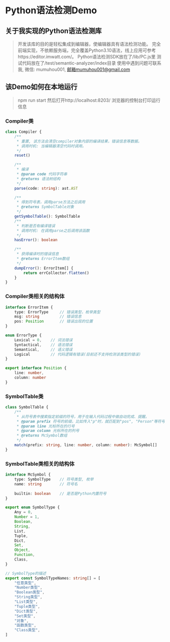 # Python语法检测Demo

## 关于我实现的Python语法检测库
> 开发该库的目的是轻松集成到编辑器，使编辑器具有语法检测功能。
> 完全前端实现，不依赖服务端，完全覆盖Python3.10语法，线上应用可参考https://editor.imwatt.com/。
> Python语法检测SDK放在了/lib/PC.js里
> 测试代码放在了/test/semantic-analyzer/index目录
> 使用中遇到问题可联系我, 微信: mumuhou001, 邮箱mumuhou001@gmail.com

## 该Demo如何在本地运行
> npm run start
> 然后打开http://localhost:8203/
> 浏览器的控制台打印运行信息

### Compiler类
```typescript
class Compiler {
    /**
     * 重置, 该方法会清空compiler对象内部的编译结果，错误信息等数据。
     * 调用时机: 当编辑器清空代码时调用。
     */
    reset()

    /**
     * 编译
     * @param code 代码字符串
     * @returns 语法树结构
     */
    parse(code: string): ast.AST

    /**
     * 得到符号表，调用parse方法之后调用
     * @returns SymbolTable对象
     */
    getSymbolTable(): SymbolTable
    /**
     * 判断是否有编译错误
     * 调用时机: 在调用parse之后调用该函数
     */
    hasError(): boolean

    /**
     * 获得编译时的错误信息
     * @returns ErrorItem数组
     */
    dumpError(): ErrorItem[] {
        return errCollector.flatten()
    }
}

```

### Compiler类相关的结构体
```typescript
interface ErrorItem {
    type: ErrorType     // 错误类型，枚举类型
    msg: string         // 错误信息
    pos: Position       // 错误出现的位置
}

enum ErrorType {
    Lexical = 0,    // 词法错误
    Syntactical,    // 语法错误
    Semantical,     // 语义错误
    Logical         // 代码逻辑有错误(目前还不支持检测该类型的错误)
}

export interface Position {
    line: number,
    column: number
}
```

### SymbolTable类
```typescript
class SymbolTable {
    /**
     * 从符号表中搜索指定前缀的符号，用于在输入代码过程中做自动完成、提醒。
     * @param prefix 符号的前缀，比如传入"p"时，就匹配到"pos", "Person"等符号
     * @param line 光标所在的行号
     * @param column 光标所在的列号
     * @returns McSymbol数组
     */
    match(prefix: string, line: number, column: number): McSymbol[]
}

```

### SymbolTable类相关的结构体
```typescript
interface McSymbol {
    type: SymbolType    // 符号类型, 枚举
    name: string        // 符号名
    
    builtin: boolean    // 是否是Python内置符号
}

export enum SymbolType {
    Any = 0,
    Number = 1,
    Boolean,
    String,
    List,
    Tuple,
    Dict,
    Set,
    Object,
    Function,
    Class,
}

// SymbolType的描述
export const SymbolTypeNames: string[] = [
    "任意类型",
    "Number类型",
    "Boolean类型",
    "String类型",
    "List类型",
    "Tuple类型",
    "Dict类型",
    "Set类型",
    "对象",
    "函数类型",
    "Class类型",
]

```